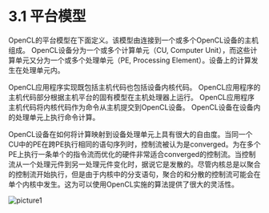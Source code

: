 # 3.1 平台模型

OpenCL的平台模型在下面定义。该模型由连接到一个或多个OpenCL设备的主机组成。 OpenCL设备分为一个或多个计算单元（CU, Computer Unit），而这些计算单元又分为一个或多个处理单元（PE, Processing Element）。设备上的计算发生在处理单元内。

OpenCL应用程序实现既包括主机代码也包括设备内核代码。 OpenCL应用程序的主机代码部分根据主机平台的固有模型在主机处理器上运行。 OpenCL应用程序主机代码将内核代码作为命令从主机提交到OpenCL设备。 OpenCL设备在设备内的处理单元上执行命令计算。

OpenCL设备在如何将计算映射到设备处理单元上具有很大的自由度。当同一个CU中的PE在跨PE执行相同的语句序列时，控制流被认为是converged。为在多个PE上执行一条单个的指令流而优化的硬件非常适合converged的控制流。当控制流从一个处理元件到另一处理元件变化时，据说它是发散的。尽管内核总是以聚合的控制流开始执行，但是由于内核中的分支语句，聚合的和分散的控制流可能会在单个内核中发生。这为可以使用OpenCL实施的算法提供了很大的灵活性。

![picture1](ch03-p1.png)
